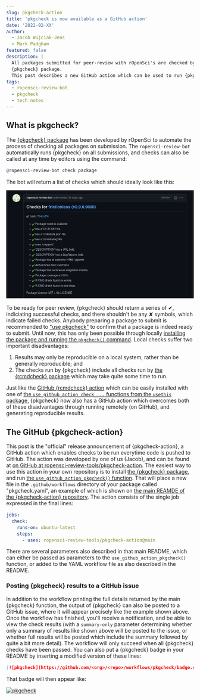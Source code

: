 ```yaml
---
slug: pkgcheck-action
title: 'pkgcheck is now available as a GitHub action'
date: '2022-02-XX'
author:
  - Jacob Wujciak-Jens
  - Mark Padgham
featured: false
description: |
  All packages submitted for peer-review with rOpenSci's are checked by our   
  {pkgcheck} package. 
  This post describes a new GitHub action which can be used to run {pkgcheck}.
tags:
  - ropensci-review-bot
  - pkgcheck
  - tech notes
---
```



## What is pkgcheck?

The [{pkgcheck} package](https://github.com/ropensci-review-tools/pkgcheck) has
been developed by rOpenSci to automate the process of checking all packages on
submission. The `ropensci-review-bot` automatically runs {pkgcheck} on all submissions, and checks can also be called at any time by editors using the command:

```r
@ropensci-review-bot check package
```

The bot will return a list of checks which should ideally look like this:

![example pkgcheck](frictionless-pkgcheck.png)

To be ready for peer review, {pkgcheck} should return a series of &#10004;,
indiciating successful checks, and there shouldn't be any &#10008; symbols,
which indicate failed checks. Anybody preparing a package to submit is
recommended to ["use
pkgcheck"](https://devguide.ropensci.org/authors-guide.html) to confirm that a
package is indeed ready to submit. Until now, this has only been possible
through locally [installing the package and running the `pkgcheck()`
command](https://devguide.ropensci.org/authors-guide.html). Local checks suffer
two important disadvantages:

1. Results may only be reproducible on a local system, rather than be generally reproducible; and
2. The checks run by {pkgcheck} include all checks run by [the {rcmdcheck} package](https://r-lib.github.io/rcmdcheck/) which may take quite some time to run.

Just like the [GitHub {rcmdcheck} action](https://github.com/r-lib/actions/blob/v2-branch/examples/check-standard.yaml) which can be easily installed with one of [the `use_github_action_check_...` functions from the `usethis` package](https://usethis.r-lib.org/reference/github_actions.html), {pkgcheck} now also has a GitHub action which overcomes both of these disadvantages through running remotely (on GitHub), and generating reproducible results.

## The GitHub {pkgcheck-action}

This post is the "official" release announcement of {pkgcheck-action}, a GitHub
action which enables checks to be run everytime code is pushed to GitHub. The
action was developed by one of us (Jacob), and can be found at [on GitHub at
ropensci-review-tools/pkgcheck-action](https://github.com/ropensci-review-tools/pkgcheck-action).
The easiest way to use this action in your own repository is to install [the
{pkgcheck} package](https://docs.ropensci.org/pkgcheck/#installation), and run
[the `use_github_action_pkgcheck()`
function](https://docs.ropensci.org/pkgcheck/reference/use_github_action_pkgcheck.html).
That will place a new file in the `.github/workflows` directory of your package
called "pkgcheck.yaml", an example of which is shown on [the main REAMDE of the
{pkgcheck-action}
repository](https://github.com/ropensci-review-tools/pkgcheck-action#usage). The action consists of the single job expressed in the final lines:

```yaml
jobs:
  check:
    runs-on: ubuntu-latest
    steps:
      - uses: ropensci-review-tools/pkgcheck-action@main
```

There are several parameters also described in that main README, which can
either be passed as parameters to the `use_github_action_pkgcheck()` function,
or added to the YAML workflow file as also described in the README.

### Posting {pkgcheck} results to a GitHub issue

In addition to the workflow printing the full details returned by the main
{pkgcheck} function, the output of {pkgcheck} can also be posted to a GitHub
issue, where it will appear precisely like the example shown above. Once the
workflow has finished, you'll receive a notification, and be able to view the
check results (with a `summary-only` parameter determining whether only a
summary of results like shown above will be posted to the issue, or whether
full results will be posted which include the summary followed by quite a bit
more detail). The workflow will only succeed when all {pkgcheck} checks have been passed. You can also put a {pkgcheck} badge in your README by inserting a modified version of these lines:

```md
[![pkgcheck](https://github.com/<org>/<repo>/workflows/pkgcheck/badge.svg)](https://github.com/<org>/<repo>/actions?query=workflow%3Apkgcheck)
```

That badge will then appear like:

[![pkgcheck](https://github.com/hypertidy/geodist/workflows/pkgcheck/badge.svg)](https://github.com/hypertidy/geodist/actions?query=workflow%3Apkgcheck)
